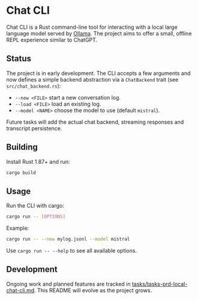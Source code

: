 # Chat CLI

Chat CLI is a Rust command-line tool for interacting with a local large language model served by [Ollama](https://github.com/jmorganca/ollama). The project aims to offer a small, offline REPL experience similar to ChatGPT.

## Status

The project is in early development. The CLI accepts a few arguments and now defines a simple backend abstraction via a `ChatBackend` trait (see `src/chat_backend.rs`):

- `--new <FILE>` start a new conversation log.
- `--load <FILE>` load an existing log.
- `--model <NAME>` choose the model to use (default `mistral`).

Future tasks will add the actual chat backend, streaming responses and transcript persistence.

## Building

Install Rust 1.87+ and run:

```bash
cargo build
```

## Usage

Run the CLI with cargo:

```bash
cargo run -- [OPTIONS]
```

Example:

```bash
cargo run -- --new mylog.jsonl --model mistral
```

Use `cargo run -- --help` to see all available options.

## Development

Ongoing work and planned features are tracked in [tasks/tasks-prd-local-chat-cli.md](tasks/tasks-prd-local-chat-cli.md). This README will evolve as the project grows.
